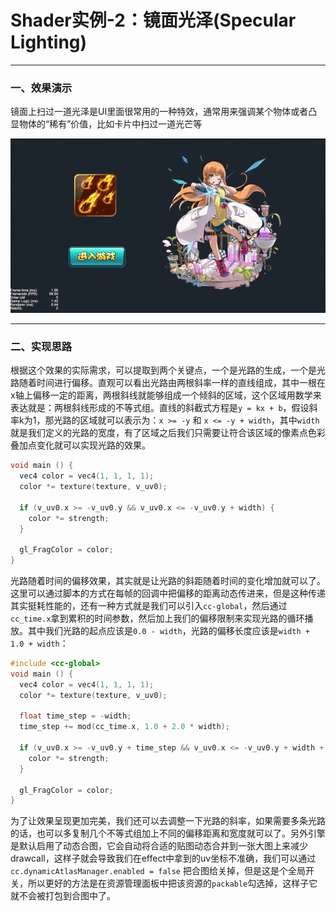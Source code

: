 # Shader实例-2：镜面光泽(Specular Lighting)

----
### 一、效果演示

镜面上扫过一道光泽是UI里面很常用的一种特效，通常用来强调某个物体或者凸显物体的“稀有”价值，比如卡片中扫过一道光芒等

![demo](./images/shader2_1.gif)

----
### 二、实现思路

根据这个效果的实际需求，可以提取到两个关键点，一个是光路的生成，一个是光路随着时间进行偏移。直观可以看出光路由两根斜率一样的直线组成，其中一根在x轴上偏移一定的距离，两根斜线就能够组成一个倾斜的区域，这个区域用数学来表达就是：两根斜线形成的不等式组。直线的斜截式方程是`y = kx + b`，假设斜率k为1，那光路的区域就可以表示为：`x >= -y` 和 `x <= -y + width`，其中`width`就是我们定义的光路的宽度，有了区域之后我们只需要让符合该区域的像素点色彩叠加点变化就可以实现光路的效果。

```c++
void main () {
  vec4 color = vec4(1, 1, 1, 1);
  color *= texture(texture, v_uv0);

  if (v_uv0.x >= -v_uv0.y && v_uv0.x <= -v_uv0.y + width) {
    color *= strength;
  }

  gl_FragColor = color;
}
```

光路随着时间的偏移效果，其实就是让光路的斜距随着时间的变化增加就可以了。这里可以通过脚本的方式在每帧的回调中把偏移的距离动态传进来，但是这种传递其实挺耗性能的，还有一种方式就是我们可以引入`cc-global`，然后通过`cc_time.x`拿到累积的时间参数，然后加上我们的偏移限制来实现光路的循环播放。其中我们光路的起点应该是`0.0 - width`，光路的偏移长度应该是`width + 1.0 + width`：

```c++
#include <cc-global>
void main () {
  vec4 color = vec4(1, 1, 1, 1);
  color *= texture(texture, v_uv0);

  float time_step = -width;
  time_step += mod(cc_time.x, 1.0 + 2.0 * width);

  if (v_uv0.x >= -v_uv0.y + time_step && v_uv0.x <= -v_uv0.y + width + time_step) {
    color *= strength;
  }

  gl_FragColor = color;
}
```

为了让效果呈现更加完美，我们还可以去调整一下光路的斜率，如果需要多条光路的话，也可以多复制几个不等式组加上不同的偏移距离和宽度就可以了。另外引擎是默认启用了动态合图，它会自动将合适的贴图动态合并到一张大图上来减少drawcall，这样子就会导致我们在effect中拿到的uv坐标不准确，我们可以通过 `cc.dynamicAtlasManager.enabled = false` 把合图给关掉，但是这是个全局开关，所以更好的方法是在资源管理面板中把该资源的`packable`勾选掉，这样子它就不会被打包到合图中了。
